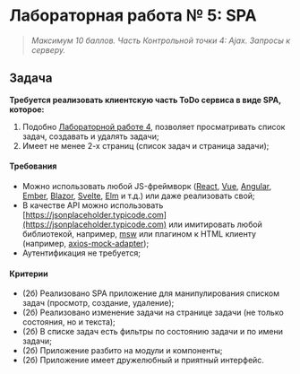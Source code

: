 # Лабораторная работа № 5: SPA

> *Максимум 10 баллов. Часть Контрольной точки 4: Ajax. Запросы к серверу.*

## Задача
 
**Требуется реализовать клиентскую часть ToDo сервиса в виде SPA, которое:**

1. Подобно [Лабораторной работе 4](labs/4-AJAX/4-AJAX.md), позволяет просматривать список задач, создавать и удалять задачи;
2. Имеет не менее 2-х страниц (список задач и страница задачи);

#### Требования

- Можно использовать любой JS-фреймворк ([React](https://reactjs.org/), [Vue](https://vuejs.org/), [Angular](https://angular.io/), [Ember](https://emberjs.com/), [Blazor](https://dotnet.microsoft.com/apps/aspnet/web-apps/blazor), [Svelte](https://svelte.dev), [Elm](https://elm-lang.org) и т.д.) или даже реализовать свой;
- В качестве API можно использовать [https://jsonplaceholder.typicode.com](https://jsonplaceholder.typicode.com) или имитировать любой библиотекой, например, [msw](https://mswjs.io) или плагином к HTML клиенту (например, [axios-mock-adapter](https://github.com/ctimmerm/axios-mock-adapter));
- Аутентификация не требуется;

#### Критерии

- (2б) Реализовано SPA приложение для манипулирования списком задач (просмотр, создание, удаление);
- (2б) Реализовано изменение задачи на странице задачи (не только состояния, но и текста);
- (2б) В списке задач есть фильтры по состоянию задачи и по имени задачи;
- (2б) Приложение разбито на модули и компоненты;
- (2б) Приложение имеет дружелюбный и приятный интерфейс.

